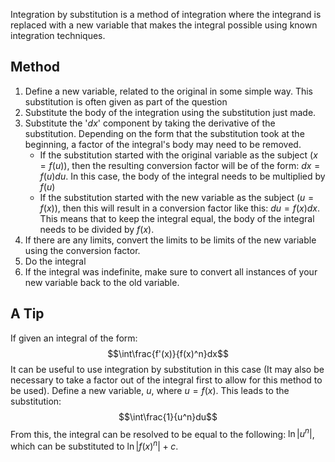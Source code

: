 Integration by substitution is a method of integration where the integrand is replaced with a new variable that makes the integral possible using known integration techniques.

## Method
1. Define a new variable, related to the original in some simple way. This substitution is often given as part of the question
2. Substitute the body of the integration using the substitution just made. 
3. Substitute the '$dx$' component by taking the derivative of the substitution. Depending on the form that the substitution took at the beginning, a factor of the integral's body may need to be removed.
	- If the substitution started with the original variable as the subject ($x = f(u)$), then the resulting conversion factor will be of the form: $dx = f(u)du$. In this case, the body of the integral needs to be multiplied by $f(u)$
	- If the substitution started with the new variable as the subject ($u = f(x)$), then this will result in a conversion factor like this: $du = f(x)dx$. This means that to keep the integral equal, the body of the integral needs to be divided by $f(x)$.
4. If there are any limits, convert the limits to be limits of the new variable using the conversion factor.
5. Do the integral
6. If the integral was indefinite, make sure to convert all instances of your new variable back to the old variable.

## A Tip
If given an integral of the form: $$\int\frac{f'(x)}{f(x)^n}dx$$
It can be useful to use integration by substitution in this case (It may also be necessary to take a factor out of the integral first to allow for this method to be used). Define a new variable, $u$, where $u = f(x)$. This leads to the substitution: $$\int\frac{1}{u^n}du$$
From this, the integral can be resolved to be equal to the following: $\ln|u^n|$, which can be substituted to $\ln|f(x)^n| + c$.


